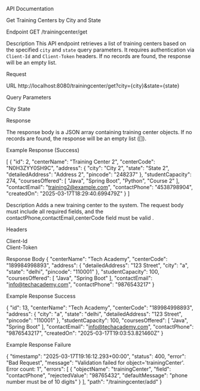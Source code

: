 API Documentation

Get Training Centers by City and State

Endpoint
GET /trainingcenter/get

Description
This API endpoint retrieves a list of training centers based on the specified `city` and `state` query parameters. It requires authentication via `Client-Id` and `Client-Token` headers. If no records are found, the response will be an empty list.

Request

URL
http://localhost:8080/trainingcenter/get?city={city}&state={state}

Query Parameters

City
State

Response

The response body is a JSON array containing training center objects. If no records are found, the response will be an empty list ([]).

Example Response (Success)

[
    {
        "id": 2,
        "centerName": "Training Center 2",
        "centerCode": "N0H3ZYY0SH9C",
        "address": {
            "city": "City 2",
            "state": "State 2",
            "detailedAddress": "Address 2",
            "pincode": "248237"
        },
        "studentCapacity": 274,
        "coursesOffered": [
            "Java",
            "Spring Boot",
            "Python",
            "Course 2"
        ],
        "contactEmail": "training2@example.com",
        "contactPhone": "4538798904",
        "createdOn": "2025-03-17T18:29:40.699479Z"
    }
]


Description
Adds a new training center to the system. The request body must include all required fields, and the contactPhone,contactEmail,centerCode field must be valid .



Headers

 Client-Id   
 Client-Token  

Response Body
{
  "centerName": "Tech Academy",
  "centerCode": "189984998893",
  "address": {
    "detailedAddress": "123 Street",
    "city": "a",
    "state": "delhi",
    "pincode": "110001"
  },
  "studentCapacity": 100,
  "coursesOffered": [
    "Java",
    "Spring Boot"
  ],
  "contactEmail": "info@techacademy.com",
  "contactPhone": "9876543217"
}

Example Response Success

{
    "id": 13,
    "centerName": "Tech Academy",
    "centerCode": "189984998893",
    "address": {
        "city": "a",
        "state": "delhi",
        "detailedAddress": "123 Street",
        "pincode": "110001"
    },
    "studentCapacity": 100,
    "coursesOffered": [
        "Java",
        "Spring Boot"
    ],
    "contactEmail": "info@techacademy.com",
    "contactPhone": "9876543217",
    "createdOn": "2025-03-17T19:03:53.821460Z"
}

Example Response Failure

{
    "timestamp": "2025-03-17T19:16:12.293+00:00",
    "status": 400,
    "error": "Bad Request",
    "message": "Validation failed for object='trainingCenter'. Error count: 1",
    "errors": [
        {
            "objectName": "trainingCenter",
            "field": "contactPhone",
            "rejectedValue": "98765432",
            "defaultMessage": "phone number must be of 10 digits"
        }
    ],
    "path": "/trainingcenter/add"
}
